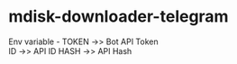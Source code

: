 # mdisk-downloader-telegram

Env variable - TOKEN ->> Bot API Token  
               ID ->> API ID
               HASH ->> API Hash
